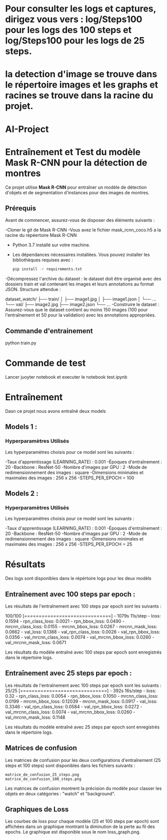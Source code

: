 # Pour consulter les logs et captures, dirigez vous vers : log/Steps100 pour les logs des 100 steps et log/Steps100 pour les logs de 25 steps. 
# la detection d'image se trouve dans le répertoire images et les graphs et racines se trouve dans la racine du projet.
# AI-Project

# Entraînement et Test du modèle Mask R-CNN pour la détection de montres

Ce projet utilise **Mask R-CNN** pour entraîner un modèle de détection d'objets et de segmentation d'instances pour des images de montres.

## Prérequis

Avant de commencer, assurez-vous de disposer des éléments suivants :

-Cloner le git de Mask R-CNN
-Vous avez le fichier mask_rcnn_coco.h5 a la racine du répéertoire Mask R-CNN
- Python 3.7 installé sur votre machine.
- Les dépendances nécessaires installées. Vous pouvez installer les bibliothèques requises avec :

  ```bash
  pip install -r requirements.txt

-Décompressez l'archive du dataset : le dataset doit être organisé avec des dossiers train et val contenant les images et leurs annotations au format JSON.
Structure attendue :

dataset_watch/
├── train/
│   ├── image1.jpg
│   ├── image1.json
│   └── ...
└── val/
    ├── image2.jpg
    ├── image2.json
    └── ...
-Construire le dataset : Assurez-vous que le dataset contient au moins 150 images (100 pour l'entraînement et 50 pour la validation) avec les annotations appropriées.

## Commande d'entrainement 

python train.py 
# Commande de test 

Lancer juoyter notebook et executer le notebook test.ipynb

# Entraînement 
Dasn ce projet nous avons entraîné deux models

## Models 1 :
### Hyperparamètres Utilisés

Les hyperparamètres choisis pour ce model sont les suivants :

-Taux d'apprentissage (LEARNING_RATE) : 0.001
-Époques d'entraînement : 20
-Backbone : ResNet-50
-Nombre d'images par GPU : 2
-Mode de redimensionnement des images : square
-Dimensions minimales et maximales des images : 256 x 256
-STEPS_PER_EPOCH = 100


## Models 2 :
### Hyperparamètres Utilisés

Les hyperparamètres choisis pour ce model sont les suivants :

-Taux d'apprentissage (LEARNING_RATE) : 0.001
-Époques d'entraînement : 20
-Backbone : ResNet-50
-Nombre d'images par GPU : 2
-Mode de redimensionnement des images : square
-Dimensions minimales et maximales des images : 256 x 256
-STEPS_PER_EPOCH = 25

# Résultats
Des logs sont disponibles dans le répértoire logs pour les deux modèls
## Entraînement avec 100 steps par epoch :

Les résultats de l'entraînement avec 100 steps par epoch sont les suivants :

100/100 [==============================] - 1079s 11s/step - loss: 0.1594 - rpn_class_loss: 0.0021 - rpn_bbox_loss: 0.0490 - mrcnn_class_loss: 0.0155 - mrcnn_bbox_loss: 0.0267 - mrcnn_mask_loss: 0.0662 - val_loss: 0.1388 - val_rpn_class_loss: 0.0026 - val_rpn_bbox_loss: 0.0356 - val_mrcnn_class_loss: 0.0074 - val_mrcnn_bbox_loss: 0.0260 - val_mrcnn_mask_loss: 0.0671

Les résultats du modèle entraîné avec 100 steps par epoch sont enregistrés dans le répertoire logs.
## Entraînement avec 25 steps par epoch :
Les résultats de l'entraînement avec 100 steps par epoch sont les suivants :
25/25 [==============================] - 392s 16s/step - loss: 0.32 - rpn_class_loss: 0.0054 - rpn_bbox_loss: 0.1050 - mrcnn_class_loss: 0.0199 - mrcnn_bbox_loss: 0.12039 - mrcnn_mask_loss: 0.0917 - val_loss: 0.3346 - val_rpn_class_loss: 0.0584 - val_rpn_bbox_loss: 0.0272 - val_mrcnn_class_loss: 0.0074 - val_mrcnn_bbox_loss: 0.0260 - val_mrcnn_mask_loss: 0.1148

Les résultats du modèle entraîné avec 25 steps par epoch sont enregistrés dans le répertoire logs.

## Matrices de confusion

Les matrices de confusion pour les deux configurations d'entraînement (25 steps et 100 steps) sont disponibles dans les fichiers suivants :

    matrice_de_confusion_25_steps.png
    matrice_de_confusion_100_steps.png

Les matrices de confusion montrent la précision du modèle pour classer les objets en deux catégories : "watch" et "background".

## Graphiques de Loss

Les courbes de loss pour chaque modèle (25 et 100 steps par epoch) sont affichées dans un graphique montrant la diminution de la perte au fil des epochs. Le graphique est disponible sous le nom loss_graph.png.
